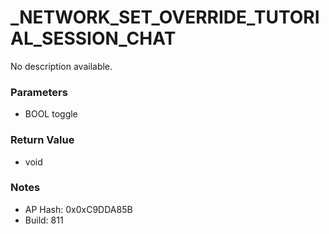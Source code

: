 # _NETWORK_SET_OVERRIDE_TUTORIAL_SESSION_CHAT

No description available.

### Parameters
* BOOL toggle

### Return Value
* void

### Notes
* AP Hash: 0x0xC9DDA85B
* Build: 811

